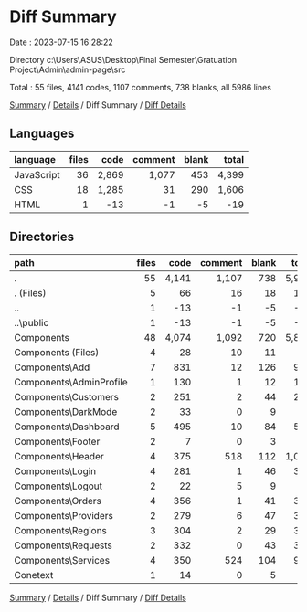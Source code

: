 # Diff Summary

Date : 2023-07-15 16:28:22

Directory c:\\Users\\ASUS\\Desktop\\Final Semester\\Gratuation Project\\Admin\\admin-page\\src

Total : 55 files,  4141 codes, 1107 comments, 738 blanks, all 5986 lines

[Summary](results.md) / [Details](details.md) / Diff Summary / [Diff Details](diff-details.md)

## Languages
| language | files | code | comment | blank | total |
| :--- | ---: | ---: | ---: | ---: | ---: |
| JavaScript | 36 | 2,869 | 1,077 | 453 | 4,399 |
| CSS | 18 | 1,285 | 31 | 290 | 1,606 |
| HTML | 1 | -13 | -1 | -5 | -19 |

## Directories
| path | files | code | comment | blank | total |
| :--- | ---: | ---: | ---: | ---: | ---: |
| . | 55 | 4,141 | 1,107 | 738 | 5,986 |
| . (Files) | 5 | 66 | 16 | 18 | 100 |
| .. | 1 | -13 | -1 | -5 | -19 |
| ..\\public | 1 | -13 | -1 | -5 | -19 |
| Components | 48 | 4,074 | 1,092 | 720 | 5,886 |
| Components (Files) | 4 | 28 | 10 | 11 | 49 |
| Components\\Add | 7 | 831 | 12 | 126 | 969 |
| Components\\AdminProfile | 1 | 130 | 1 | 12 | 143 |
| Components\\Customers | 2 | 251 | 2 | 44 | 297 |
| Components\\DarkMode | 2 | 33 | 0 | 9 | 42 |
| Components\\Dashboard | 5 | 495 | 10 | 84 | 589 |
| Components\\Footer | 2 | 7 | 0 | 3 | 10 |
| Components\\Header | 4 | 375 | 518 | 112 | 1,005 |
| Components\\Login | 4 | 281 | 1 | 46 | 328 |
| Components\\Logout | 2 | 22 | 5 | 9 | 36 |
| Components\\Orders | 4 | 356 | 1 | 41 | 398 |
| Components\\Providers | 2 | 279 | 6 | 47 | 332 |
| Components\\Regions | 3 | 304 | 2 | 29 | 335 |
| Components\\Requests | 2 | 332 | 0 | 43 | 375 |
| Components\\Services | 4 | 350 | 524 | 104 | 978 |
| Conetext | 1 | 14 | 0 | 5 | 19 |

[Summary](results.md) / [Details](details.md) / Diff Summary / [Diff Details](diff-details.md)